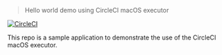 > Hello world demo using CircleCI macOS executor

[![CircleCI](https://circleci.com/gh/CircleCI-Public/circleci-demo-macos.svg?style=svg)](https://circleci.com/gh/CircleCI-Public/circleci-demo-macos)

This repo is a sample application to demonstrate the use of the CircleCI macOS executor. 
